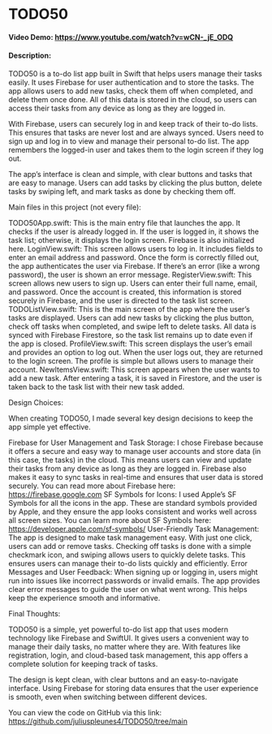 # TODO50

#### Video Demo: https://www.youtube.com/watch?v=wCN-_jE_ODQ

#### Description:

TODO50 is a to-do list app built in Swift that helps users manage their tasks easily. It uses Firebase for user authentication and to store the tasks. The app allows users to add new tasks, check them off when completed, and delete them once done. All of this data is stored in the cloud, so users can access their tasks from any device as long as they are logged in.

With Firebase, users can securely log in and keep track of their to-do lists. This ensures that tasks are never lost and are always synced. Users need to sign up and log in to view and manage their personal to-do list. The app remembers the logged-in user and takes them to the login screen if they log out.

The app’s interface is clean and simple, with clear buttons and tasks that are easy to manage. Users can add tasks by clicking the plus button, delete tasks by swiping left, and mark tasks as done by checking them off.

Main files in this project (not every file):

TODO50App.swift:
This is the main entry file that launches the app. It checks if the user is already logged in. If the user is logged in, it shows the task list; otherwise, it displays the login screen. Firebase is also initialized here.
LoginView.swift:
This screen allows users to log in. It includes fields to enter an email address and password. Once the form is correctly filled out, the app authenticates the user via Firebase. If there’s an error (like a wrong password), the user is shown an error message.
RegisterView.swift:
This screen allows new users to sign up. Users can enter their full name, email, and password. Once the account is created, this information is stored securely in Firebase, and the user is directed to the task list screen.
TODOListView.swift:
This is the main screen of the app where the user’s tasks are displayed. Users can add new tasks by clicking the plus button, check off tasks when completed, and swipe left to delete tasks. All data is synced with Firebase Firestore, so the task list remains up to date even if the app is closed.
ProfileView.swift:
This screen displays the user’s email and provides an option to log out. When the user logs out, they are returned to the login screen. The profile is simple but allows users to manage their account.
NewItemsView.swift:
This screen appears when the user wants to add a new task. After entering a task, it is saved in Firestore, and the user is taken back to the task list with their new task added.


Design Choices:

When creating TODO50, I made several key design decisions to keep the app simple yet effective.

Firebase for User Management and Task Storage:
I chose Firebase because it offers a secure and easy way to manage user accounts and store data (in this case, the tasks) in the cloud. This means users can view and update their tasks from any device as long as they are logged in. Firebase also makes it easy to sync tasks in real-time and ensures that user data is stored securely. You can read more about Firebase here: https://firebase.google.com
SF Symbols for Icons:
I used Apple’s SF Symbols for all the icons in the app. These are standard symbols provided by Apple, and they ensure the app looks consistent and works well across all screen sizes. You can learn more about SF Symbols here: https://developer.apple.com/sf-symbols/
User-Friendly Task Management:
The app is designed to make task management easy. With just one click, users can add or remove tasks. Checking off tasks is done with a simple checkmark icon, and swiping allows users to quickly delete tasks. This ensures users can manage their to-do lists quickly and efficiently.
Error Messages and User Feedback:
When signing up or logging in, users might run into issues like incorrect passwords or invalid emails. The app provides clear error messages to guide the user on what went wrong. This helps keep the experience smooth and informative.



Final Thoughts:

TODO50 is a simple, yet powerful to-do list app that uses modern technology like Firebase and SwiftUI. It gives users a convenient way to manage their daily tasks, no matter where they are. With features like registration, login, and cloud-based task management, this app offers a complete solution for keeping track of tasks.

The design is kept clean, with clear buttons and an easy-to-navigate interface. Using Firebase for storing data ensures that the user experience is smooth, even when switching between different devices.

You can view the code on GitHub via this link: https://github.com/juliuspleunes4/TODO50/tree/main
